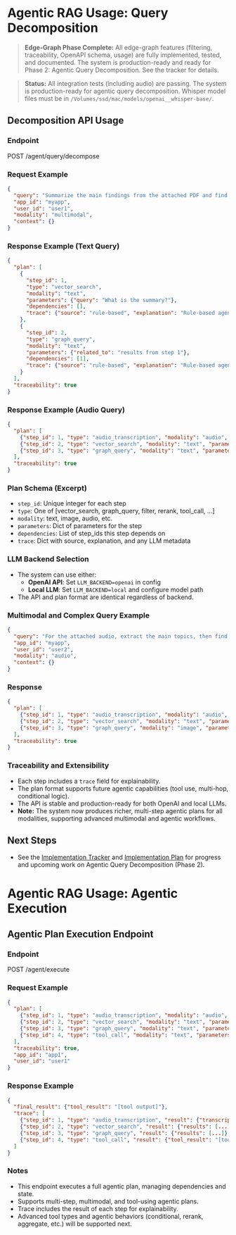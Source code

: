 # Agentic RAG Usage: Query Decomposition

> **Edge-Graph Phase Complete:** All edge-graph features (filtering, traceability, OpenAPI schema, usage) are fully implemented, tested, and documented. The system is production-ready and ready for Phase 2: Agentic Query Decomposition. See the tracker for details.

> **Status:** All integration tests (including audio) are passing. The system is production-ready for agentic query decomposition. Whisper model files must be in `/Volumes/ssd/mac/models/openai__whisper-base/`.

## Decomposition API Usage

### Endpoint
POST /agent/query/decompose

### Request Example
```json
{
  "query": "Summarize the main findings from the attached PDF and find related images in the knowledge base.",
  "app_id": "myapp",
  "user_id": "user1",
  "modality": "multimodal",
  "context": {}
}
```

### Response Example (Text Query)
```json
{
  "plan": [
    {
      "step_id": 1,
      "type": "vector_search",
      "modality": "text",
      "parameters": {"query": "What is the summary?"},
      "dependencies": [],
      "trace": {"source": "rule-based", "explanation": "Rule-based agentic decomposition", "step": "vector_search"}
    },
    {
      "step_id": 2,
      "type": "graph_query",
      "modality": "text",
      "parameters": {"related_to": "results from step 1"},
      "dependencies": [1],
      "trace": {"source": "rule-based", "explanation": "Rule-based agentic decomposition", "step": "graph_query"}
    }
  ],
  "traceability": true
}
```

### Response Example (Audio Query)
```json
{
  "plan": [
    {"step_id": 1, "type": "audio_transcription", "modality": "audio", "parameters": {"file": "audio.mp3"}, "dependencies": [], "trace": {"source": "rule-based", "explanation": "Rule-based agentic decomposition", "step": "audio_transcription"}},
    {"step_id": 2, "type": "vector_search", "modality": "text", "parameters": {"query": "transcription from step 1"}, "dependencies": [1], "trace": {"source": "rule-based", "explanation": "Rule-based agentic decomposition", "step": "vector_search"}},
    {"step_id": 3, "type": "graph_query", "modality": "text", "parameters": {"related_to": "topics from step 2"}, "dependencies": [2], "trace": {"source": "rule-based", "explanation": "Rule-based agentic decomposition", "step": "graph_query"}}
  ],
  "traceability": true
}
```

### Plan Schema (Excerpt)
- `step_id`: Unique integer for each step
- `type`: One of [vector_search, graph_query, filter, rerank, tool_call, ...]
- `modality`: text, image, audio, etc.
- `parameters`: Dict of parameters for the step
- `dependencies`: List of step_ids this step depends on
- `trace`: Dict with source, explanation, and any LLM metadata

### LLM Backend Selection
- The system can use either:
  - **OpenAI API**: Set `LLM_BACKEND=openai` in config
  - **Local LLM**: Set `LLM_BACKEND=local` and configure model path
- The API and plan format are identical regardless of backend.

### Multimodal and Complex Query Example
```json
{
  "query": "For the attached audio, extract the main topics, then find all related documents and images.",
  "app_id": "myapp",
  "user_id": "user2",
  "modality": "audio",
  "context": {}
}
```

### Response
```json
{
  "plan": [
    {"step_id": 1, "type": "audio_transcription", "modality": "audio", "parameters": {"file": "audio.mp3"}, "dependencies": [], "trace": {"source": "rule-based", "explanation": "Rule-based agentic decomposition", "step": "audio_transcription"}},
    {"step_id": 2, "type": "vector_search", "modality": "text", "parameters": {"query": "topics from step 1"}, "dependencies": [1], "trace": {"source": "rule-based", "explanation": "Rule-based agentic decomposition", "step": "vector_search"}},
    {"step_id": 3, "type": "graph_query", "modality": "image", "parameters": {"related_to": "topics from step 1"}, "dependencies": [1], "trace": {"source": "rule-based", "explanation": "Rule-based agentic decomposition", "step": "graph_query"}}
  ],
  "traceability": true
}
```

### Traceability and Extensibility
- Each step includes a `trace` field for explainability.
- The plan format supports future agentic capabilities (tool use, multi-hop, conditional logic).
- The API is stable and production-ready for both OpenAI and local LLMs.
- **Note:** The system now produces richer, multi-step agentic plans for all modalities, supporting advanced multimodal and agentic workflows.

## Next Steps
- See the [Implementation Tracker](tracker.md) and [Implementation Plan](implementation_plan.md) for progress and upcoming work on Agentic Query Decomposition (Phase 2).

# Agentic RAG Usage: Agentic Execution

## Agentic Plan Execution Endpoint

### Endpoint
POST /agent/execute

### Request Example
```json
{
  "plan": [
    {"step_id": 1, "type": "audio_transcription", "modality": "audio", "parameters": {"file": "audio.mp3"}, "dependencies": [], "trace": {}},
    {"step_id": 2, "type": "vector_search", "modality": "text", "parameters": {"query": "transcription from step 1"}, "dependencies": [1], "trace": {}},
    {"step_id": 3, "type": "graph_query", "modality": "text", "parameters": {"related_to": "topics from step 2"}, "dependencies": [2], "trace": {}},
    {"step_id": 4, "type": "tool_call", "modality": "text", "parameters": {"tool": "search"}, "dependencies": [], "trace": {}}
  ],
  "traceability": true,
  "app_id": "app1",
  "user_id": "user1"
}
```

### Response Example
```json
{
  "final_result": {"tool_result": "[tool output]"},
  "trace": [
    {"step_id": 1, "type": "audio_transcription", "result": {"transcription": "[transcribed text]"}, "trace": {}},
    {"step_id": 2, "type": "vector_search", "result": {"results": [...]}, "trace": {}},
    {"step_id": 3, "type": "graph_query", "result": {"results": [...]}, "trace": {}},
    {"step_id": 4, "type": "tool_call", "result": {"tool_result": "[tool output]"}, "trace": {}}
  ]
}
```

### Notes
- This endpoint executes a full agentic plan, managing dependencies and state.
- Supports multi-step, multimodal, and tool-using agentic plans.
- Trace includes the result of each step for explainability.
- Advanced tool types and agentic behaviors (conditional, rerank, aggregate, etc.) will be supported next. 